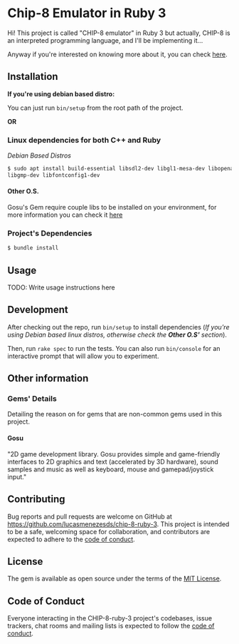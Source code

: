 # Chip-8 Emulator in Ruby 3

Hi! This project is called "CHIP-8 emulator" in Ruby 3 but actually, CHIP-8 is an interpreted programming language, and
I'll be implementing it...

Anyway if you're interested on knowing more about it, you can check [here](https://en.wikipedia.org/wiki/CHIP-8).

## Installation

**If you're using debian based distro:**

You can just run `bin/setup` from the root path of the project.

**OR**

### Linux dependencies for both C++ and Ruby

_Debian Based Distros_

```bash
$ sudo apt install build-essential libsdl2-dev libgl1-mesa-dev libopenal-dev \
libgmp-dev libfontconfig1-dev
```

#### Other O.S.

Gosu's Gem require couple libs to be installed on your environment, for more information you can check
it [here](https://github.com/gosu/gosu/wiki#installation)

### Project's Dependencies

```bash
$ bundle install
```

## Usage

TODO: Write usage instructions here

## Development

After checking out the repo, run `bin/setup` to install dependencies (_If you're using Debian based linux distros,
otherwise check the **Other O.S'** section_).

Then, run `rake spec` to run the tests. You can also run `bin/console` for an interactive prompt that will allow you to
experiment.

## Other information

### Gems' Details

Detailing the reason on for gems that are non-common gems used in this project.

#### Gosu

"2D game development library. Gosu provides simple and game-friendly interfaces to 2D graphics and text (accelerated by
3D hardware), sound samples and music as well as keyboard, mouse and gamepad/joystick input."

## Contributing

Bug reports and pull requests are welcome on GitHub at https://github.com/lucasmenezesds/chip-8-ruby-3. This project is
intended to be a safe, welcoming space for collaboration, and contributors are expected to adhere to
the [code of conduct](hhttps://github.com/lucasmenezesds/chip-8-ruby-3/blob/master/CODE_OF_CONDUCT.md).

## License

The gem is available as open source under the terms of the [MIT License](https://opensource.org/licenses/MIT).

## Code of Conduct

Everyone interacting in the CHIP-8-ruby-3 project's codebases, issue trackers, chat rooms and mailing lists is expected
to follow the [code of conduct](hhttps://github.com/lucasmenezesds/chip-8-ruby-3/blob/master/CODE_OF_CONDUCT.md).
